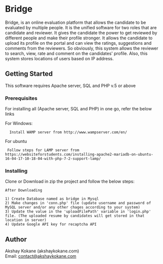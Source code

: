 # Bridge
Bridge, is an online evaluation platform that allows the candidate to be evaluated by multiple people. It is the unified software for two roles that are candidate and reviewer. It gives the candidate the power to get reviewed by different people and make their profile stronger. It allows the candidate to upload its profile on the portal and can view the ratings, suggestions and comments from the reviewers. So obviously, this system allows the reviewer to search, view, rate and comment on the candidates' profile. Also, this system stores locations of users based on IP address.

## Getting Started

This software requires Apache server, SQL and PHP v.5 or above

### Prerequisites

For installing all (Apache server, SQL and PHP) in one go, refer the below links<br/>

For Windows:
```  
  Install WAMP server from http://www.wampserver.com/en/
```
For ubuntu
  ```
   Follow steps for LAMP server from https://websiteforstudents.com/installing-apache2-mariadb-on-ubuntu-16-04-17-10-18-04-with-php-7-2-support-lamp/
  ```

### Installing

Clone or Download in zip the project and follow the below steps:
```
After Downloading

1) Create Database named as bridge in Mysql
2) Make changes in 'conn.php' file (update username and password of MySQL server and/or any other chages according to your system)
3) Update the value in the 'uploadFilePath' variable in 'login.php' file. (The uploaded resume by candidates will get stored in that location in server) 
4) Update Google API key for recaptcha API
```
## Author
   Akshay Kokane (akshaykokane.com)<br/>
   Email: contact@akshaykokane.com





